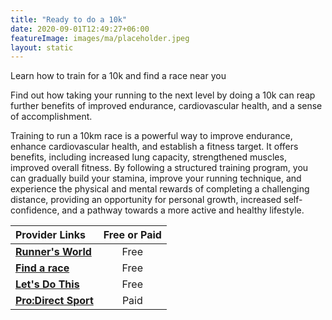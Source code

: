 ```yaml
---
title: "Ready to do a 10k"
date: 2020-09-01T12:49:27+06:00
featureImage: images/ma/placeholder.jpeg
layout: static
---
```


Learn how to train for a 10k and find a race near you

Find out how taking your running to the next level by doing a 10k can reap further benefits of improved endurance, cardiovascular health, and a sense of accomplishment.

Training to run a 10km race is a powerful way to improve endurance, enhance cardiovascular health, and establish a fitness target. It offers benefits, including increased lung capacity, strengthened muscles, improved overall fitness. By following a structured training program, you can gradually build your stamina, improve your running technique, and experience the physical and mental rewards of completing a challenging distance, providing an opportunity for personal growth, increased self-confidence, and a pathway towards a more active and healthy lifestyle.

| Provider Links      | Free or Paid  |  
| :-----------          | :--------------:      |  
| [**Runner's World**](https://www.runnersworld.com/training/a34132360/training-for-your-first-10k-race/) | Free  | 
| [**Find a race**](https://findarace.com/10k-runs) | Free  | 
| [**Let's Do This**](https://www.letsdothis.com/blog/article/benefits-of-running-10k) | Free  | 
| [**Pro:Direct Sport**](https://www.awin1.com/cread.php?awinmid=6667&awinaffid=1198638&ued=https%3A%2F%2Fwww.prodirectsport.com%2Frunning%2F) | Paid | 
  

<br/><br/>







